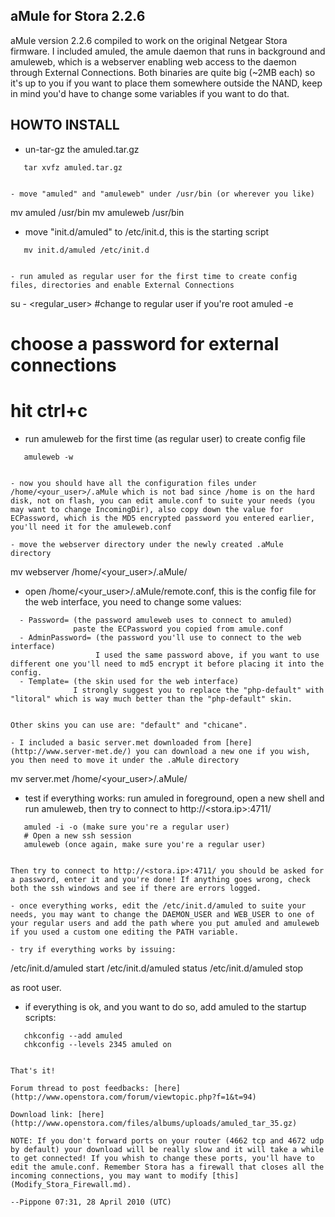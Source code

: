 ## aMule for Stora 2.2.6

aMule version 2.2.6 compiled to work on the original Netgear Stora firmware. I included amuled, the amule daemon that runs in background and amuleweb, which is a webserver enabling web access to the daemon through External Connections. Both binaries are quite big (~2MB each) so it's up to you if you want to place them somewhere outside the NAND, keep in mind you'd have to change some variables if you want to do that.

## HOWTO INSTALL

- un-tar-gz the amuled.tar.gz

```
   tar xvfz amuled.tar.gz


- move "amuled" and "amuleweb" under /usr/bin (or wherever you like)

```
   mv amuled /usr/bin
   mv amuleweb /usr/bin


- move "init.d/amuled" to /etc/init.d, this is the starting script

```
   mv init.d/amuled /etc/init.d


- run amuled as regular user for the first time to create config files, directories and enable External Connections

```
   su - <regular_user> #change to regular user if you're root
   amuled -e
   # choose a password for external connections
   # hit ctrl+c


- run amuleweb for the first time (as regular user) to create config file

```
   amuleweb -w


- now you should have all the configuration files under /home/<your_user>/.aMule which is not bad since /home is on the hard disk, not on flash, you can edit amule.conf to suite your needs (you may want to change IncomingDir), also copy down the value for ECPassword, which is the MD5 encrypted password you entered earlier, you'll need it for the amuleweb.conf

- move the webserver directory under the newly created .aMule directory

```
   mv webserver /home/<your_user>/.aMule/


- open /home/<your_user>/.aMule/remote.conf, this is the config file for the web interface, you need to change some values:

```
  - Password= (the password amuleweb uses to connect to amuled)
              paste the ECPassword you copied from amule.conf
  - AdminPassword= (the password you'll use to connect to the web interface)
                   I used the same password above, if you want to use different one you'll need to md5 encrypt it before placing it into the config.
  - Template= (the skin used for the web interface)
              I strongly suggest you to replace the "php-default" with "litoral" which is way much better than the "php-default" skin.


Other skins you can use are: "default" and "chicane".

- I included a basic server.met downloaded from [here](http://www.server-met.de/) you can download a new one if you wish, you then need to move it under the .aMule directory

```
   mv server.met /home/<your_user>/.aMule/


- test if everything works: run amuled in foreground, open a new shell and run amuleweb, then try to connect to http://<stora.ip>:4711/

```
   amuled -i -o (make sure you're a regular user)
   # Open a new ssh session
   amuleweb (once again, make sure you're a regular user)


Then try to connect to http://<stora.ip>:4711/ you should be asked for a password, enter it and you're done! If anything goes wrong, check both the ssh windows and see if there are errors logged.

- once everything works, edit the /etc/init.d/amuled to suite your needs, you may want to change the DAEMON_USER and WEB_USER to one of your regular users and add the path where you put amuled and amuleweb if you used a custom one editing the PATH variable.

- try if everything works by issuing:

```
   /etc/init.d/amuled start
   /etc/init.d/amuled status
   /etc/init.d/amuled stop


as root user.

- if everything is ok, and you want to do so, add amuled to the startup scripts:

```
   chkconfig --add amuled
   chkconfig --levels 2345 amuled on


That's it!

Forum thread to post feedbacks: [here](http://www.openstora.com/forum/viewtopic.php?f=1&t=94)

Download link: [here](http://www.openstora.com/files/albums/uploads/amuled_tar_35.gz)

NOTE: If you don't forward ports on your router (4662 tcp and 4672 udp by default) your download will be really slow and it will take a while to get connected! If you whish to change these ports, you'll have to edit the amule.conf. Remember Stora has a firewall that closes all the incoming connections, you may want to modify [this](Modify_Stora_Firewall.md).

--Pippone 07:31, 28 April 2010 (UTC) 